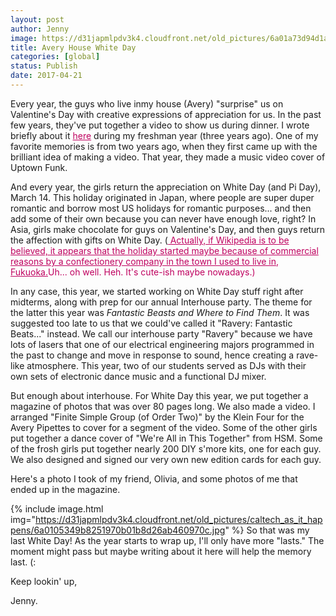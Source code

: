 ```yaml
---
layout: post
author: Jenny
image: https://d31japmlpdv3k4.cloudfront.net/old_pictures/6a01a73d94d1a8970d01b7c8e04fea970b-pi.jpg
title: Avery House White Day
categories: [global]
status: Publish
date: 2017-04-21
---
```


Every year, the guys who live inmy house (Avery) "surprise" us on Valentine's Day with creative expressions of appreciation for us. In the past few years, they've put together a video to show us during dinner. I wrote briefly about it <a href="https://caltech.typepad.com/caltech_as_it_happens/2014/04/see-a-concert-at-the-forum.html" rel="noopener noreferrer" style="color: #bf005f;" target="_blank">here</a> during my freshman year (three years ago). One of my favorite memories is from two years ago, when they first came up with the brilliant idea of making a video. That year, they made a music video cover of Uptown Funk.

And every year, the girls return the appreciation on White Day (and Pi Day), March 14. This holiday originated in Japan, where people are super duper romantic and borrow most US holidays for romantic purposes... and then add some of their own because you can never have enough love, right? In Asia, girls make chocolate for guys on Valentine's Day, and then guys return the affection with gifts on White Day. (<span style="color: #bf005f;"><a href="https://en.wikipedia.org/wiki/White_Day" rel="noopener noreferrer" style="color: #bf005f;" target="_blank"> Actually, if Wikipedia is to be believed, it appears that the holiday started maybe because of commercial reasons by a confectionery company in the town I used to live in, Fukuoka.</a>Uh... oh well. Heh. It's cute-ish maybe nowadays.)

In any case, this year, we started working on White Day stuff right after midterms, along with prep for our annual Interhouse party. The theme for the latter this year was *Fantastic Beasts and Where to Find Them*. It was suggested too late to us that we could've called it "Ravery: Fantastic Beats..." instead. We call our interhouse party "Ravery" because we have lots of lasers that one of our electrical engineering majors programmed in the past to change and move in response to sound, hence creating a rave-like atmosphere. This year, two of our students served as DJs with their own sets of electronic dance music and a functional DJ mixer.

But enough about interhouse. For White Day this year, we put together a magazine of photos that was over 80 pages long. We also made a video. I arranged "Finite Simple Group (of Order Two)" by the Klein Four for the Avery Pipettes to cover for a segment of the video. Some of the other girls put together a dance cover of "We're All in This Together" from HSM. Some of the frosh girls put together nearly 200 DIY s'more kits, one for each guy. We also designed and signed our very own new edition cards for each guy.

Here's a photo I took of my friend, Olivia, and some photos of me that ended up in the magazine.

{% include image.html img="https://d31japmlpdv3k4.cloudfront.net/old_pictures/caltech_as_it_happens/6a0105349b8251970b01b8d26ab460970c.jpg" %}
So that was my last White Day! As the year starts to wrap up, I'll only have more "lasts." The moment might pass but maybe writing about it here will help the memory last. (:

Keep lookin' up,

Jenny.


